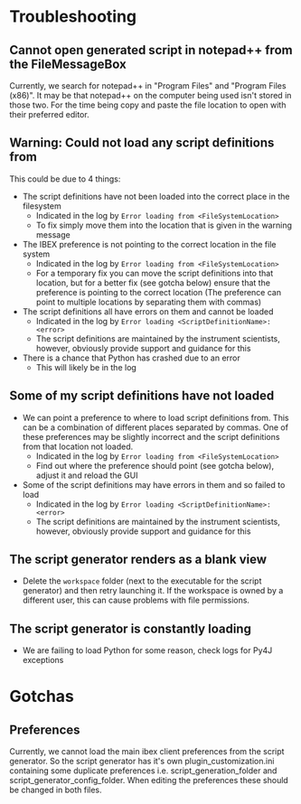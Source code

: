 # Troubleshooting

## Cannot open generated script in notepad++ from the FileMessageBox

Currently, we search for notepad++ in "Program Files" and "Program Files (x86)". It may be that notepad++ on the computer being used isn't stored in those two. For the time being copy and paste the file location to open with their preferred editor. 

## Warning: Could not load any script definitions from <FileSystemLocation>

This could be due to 4 things:

- The script definitions have not been loaded into the correct place in the filesystem
   - Indicated in the log by `Error loading from <FileSystemLocation>`
   - To fix simply move them into the location that is given in the warning message
- The IBEX preference is not pointing to the correct location in the file system
   - Indicated in the log by `Error loading from <FileSystemLocation>`
   - For a temporary fix you can move the script definitions into that location, but for a better fix (see gotcha below) ensure that the preference is pointing to the correct location (The preference can point to multiple locations by separating them with commas)
- The script definitions all have errors on them and cannot be loaded
   - Indicated in the log by `Error loading <ScriptDefinitionName>: <error>`
   - The script definitions are maintained by the instrument scientists, however, obviously provide support and guidance for this
- There is a chance that Python has crashed due to an error
   - This will likely be in the log

## Some of my script definitions have not loaded

- We can point a preference to where to load script definitions from. This can be a combination of different places separated by commas. One of these preferences may be slightly incorrect and the script definitions from that location not loaded.
   - Indicated in the log by `Error loading from <FileSystemLocation>`
   - Find out where the preference should point (see gotcha below), adjust it and reload the GUI
- Some of the script definitions may have errors in them and so failed to load
   - Indicated in the log by `Error loading <ScriptDefinitionName>: <error>`
   - The script definitions are maintained by the instrument scientists, however, obviously provide support and guidance for this

## The script generator renders as a blank view

- Delete the `workspace` folder (next to the executable for the script generator) and then retry launching it. If the workspace is owned by a different user, this can cause problems with file permissions.

## The script generator is constantly loading

- We are failing to load Python for some reason, check logs for Py4J exceptions

# Gotchas

## Preferences

Currently, we cannot load the main ibex client preferences from the script generator. So the script generator has it's own plugin_customization.ini containing some duplicate preferences i.e. script_generation_folder and script_generator_config_folder. When editing the preferences these should be changed in both files.